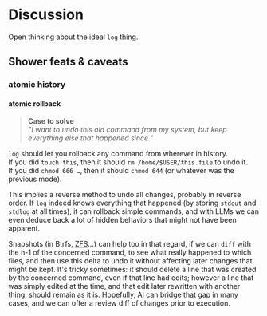 # Discussion

Open thinking about the ideal `log` thing.






## Shower feats & caveats


### atomic history

#### atomic rollback

> **Case to solve**  
> *"I want to undo this old command from my system, but keep everything else that happened since."*

`log` should let you rollback any command from wherever in history.  
If you did `touch this`, then it should `rm /home/$USER/this.file` to undo it.  
If you did `chmod 666 …`, then it should `chmod 644` (or whatever was the previous mode).

This implies a reverse method to undo all changes, probably in reverse order. If `log` indeed knows everything that happened (by storing `stdout` and `stdlog` at all times), it can rollback simple commands, and with LLMs we can even deduce back a lot of hidden behaviors that might not have been apparent.

Snapshots (in Btrfs, [ZFS](https://github.com/kitled/linux/blob/main/NOTES/Storage/FS/ZFS/zfs.md#comparing-snapshots)…) can help too in that regard, if we can `diff` with the n-1 of the concerned command, to see what really happened to which files, and then use this delta to undo it without affecting later changes that might be kept. It's tricky sometimes: it should delete a line that was created by the concerned command, even if that line had edits; however a line that was simply edited at the time, and that edit later rewritten with another thing, should remain as it is. Hopefully, AI can bridge that gap in many cases, and we can offer a review diff of changes prior to execution.


